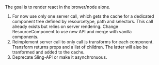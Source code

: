The goal is to render react in the brower/node alone.

1. For now use only one server call, which gets the cache for a dedicated component tree defined by resourcetype, path and selectors.
   This call already exists but relies on server rendering. Change ResourceComponent to use new API and merge with vanilla components.
2. Reimplement server call to only call js transforms for each component. Transform returns props and a list of children. The latter
   will also be tranformed and  added to the cache.
3. Deprecate Sling-API or make it asynchronuous. 
 
   


